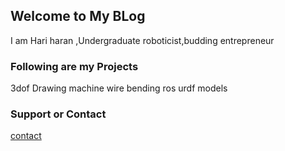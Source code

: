## Welcome to My BLog

I am Hari haran ,Undergraduate roboticist,budding entrepreneur



### Following are my Projects

3dof
Drawing machine
wire bending
ros urdf models



### Support or Contact

 [contact](rhariharan909@gmail.com) 
